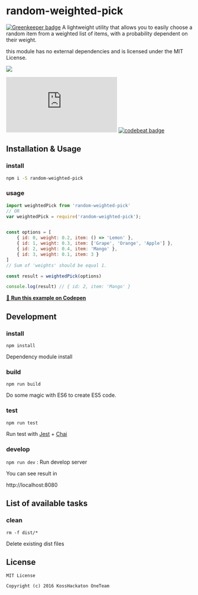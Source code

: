# random-weighted-pick

[![Greenkeeper badge](https://badges.greenkeeper.io/phellipeandrade/random-weighted-pick.svg)](https://greenkeeper.io/)
A lightweight utility that allows you to easily choose a random item from a weighted list of items, with a probability dependent on their weight.

this module has no external dependencies and is licensed under the MIT License.

![](https://circleci.com/gh/phellipeandrade/random-weighted-pick.svg?circle-token=419638ce524623e596d38a5ce25953266255c9a4)

![](http://img.badgesize.io/https://raw.githubusercontent.com/phellipeandrade/random-weighted-pick/master/dist/index.js)  [![codebeat badge](https://codebeat.co/badges/2472237c-3e96-4098-928f-9762db4b2b4d)](https://codebeat.co/projects/github-com-phellipeandrade-random-weighted-pick-master-71204f75-a323-42b3-a9c3-7ba40dfbdb83)


## Installation & Usage
### install

```sh
npm i -S random-weighted-pick
```

### usage

```js
import weightedPick from 'random-weighted-pick'
// OR
var weightedPick = require('random-weighted-pick');
```

```js

const options = [
    { id: 0, weight: 0.2, item: () => 'Lemon' },
    { id: 1, weight: 0.3, item: ['Grape', 'Orange', 'Apple'] },
    { id: 2, weight: 0.4, item: 'Mango' },
    { id: 3, weight: 0.1, item: 3 }
]
// Sum of 'weights' should be equal 1.

const result = weightedPick(options)

console.log(result) // { id: 2, item: 'Mango' }
```
[🔄 **Run this example on Codepen**](https://codepen.io/phellipeandrade/pen/NyyNrX)

## Development
### install
`npm install`

Dependency module install
### build

`npm run build`

Do some magic with ES6 to create ES5 code.

### test

`npm run test`

Run test with [Jest](https://facebook.github.io/jest/) + [Chai](http://chaijs.com)

### develop
`npm run dev` : Run develop server

You can see result in

http://localhost:8080

## List of available tasks

### clean

 `rm -f dist/*`

 Delete existing dist files

## License
```
MIT License

Copyright (c) 2016 KossHackaton OneTeam
```
